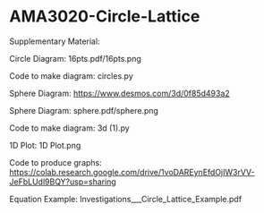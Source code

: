 # AMA3020-Circle-Lattice

Supplementary Material:

Circle Diagram: 16pts.pdf/16pts.png

Code to make diagram: circles.py

Sphere Diagram: https://www.desmos.com/3d/0f85d493a2

Sphere Diagram: sphere.pdf/sphere.png

Code to make diagram: 3d (1).py

1D Plot: 1D Plot.png

Code to produce graphs: https://colab.research.google.com/drive/1voDAREynEfdOjIW3rVV-JeFbLUdl9BQY?usp=sharing

Equation Example: Investigations___Circle_Lattice_Example.pdf


